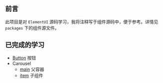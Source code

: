 
## 前言

此项目是对 `ElementUI` 源码学习，我将注释写于组件源码中，便于参考。详情见 `packages` 下的组件源文件。

## 已完成的学习

- [Button](https://github.com/aijunhao/ElementUINote/blob/master/packages/button/src/button.vue) 按钮
- Carousel
  - [main](https://github.com/aijunhao/ElementUINote/blob/master/packages/button/src/main.vue) 父容器
  - [item](https://github.com/aijunhao/ElementUINote/blob/master/packages/button/src/item.vue) 子组件